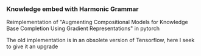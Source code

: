 ### Knowledge embed with Harmonic Grammar
Reimplementation of "Augmenting Compositional Models for Knowledge Base Completion Using Gradient Representations" in pytorch

The old implementation is in an obsolete version of Tensorflow, here I seek to give it an upgrade 
